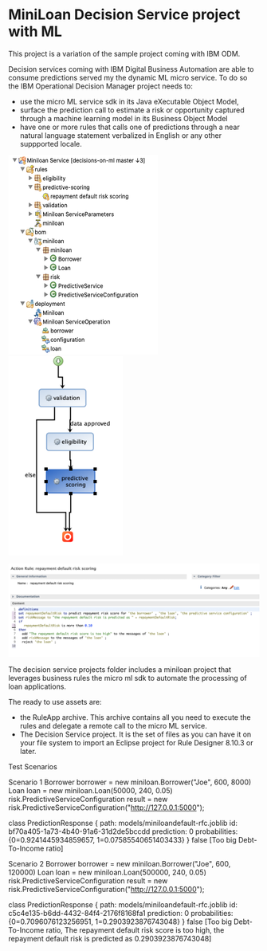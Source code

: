 # MiniLoan Decision Service project with ML

This project is a variation of the sample project coming with IBM ODM.

Decision services coming with IBM Digital Business Automation are able to consume predictions served my the dynamic ML micro service. To do so the IBM Operational Decision Manager project needs to:
- use the micro ML service sdk in its Java eXecutable Object Model,
- surface the prediction call to estimate a risk or opportunity captured through a machine learning model in its Business Object Model
- have one or more rules that calls one of predictions through a near natural language statement verbalized in English or any other suppported locale.

<img src="../docs/images/miniloan-with-ml-rule-explorer.png" alt="Decision Service project in the Rule Explorer" width="300" height="400">

<img src="../docs/images/miniloan-with-ml-ruleflow.png" alt="A ruleflow with a task that cares about the ML estimated risk management" width="230" height="400">

![Rule calling the prediction](../docs/images/rule-with-ml.png "A rule calling a prediction of a repayment loan default")
 
The decision service projects folder includes a miniloan project that leverages business rules the micro ml sdk to automate the processing of loan applications.

The ready to use assets are:
- the RuleApp archive. This archive contains all you need to execute the rules and delegate a remote call to the micro ML service.
- The Decision Service project. It is the set of files as you can have it on your file system to import an Eclipse project for Rule Designer 8.10.3 or later.

Test Scenarios

Scenario 1
Borrower borrower = new miniloan.Borrower("Joe", 600, 8000)
Loan loan = new miniloan.Loan(50000, 240, 0.05)
risk.PredictiveServiceConfiguration result = new risk.PredictiveServiceConfiguration("http://127.0.0.1:5000");

class PredictionResponse {
    path: models/miniloandefault-rfc.joblib
    id: bf70a405-1a73-4b40-91a6-31d2de5bccdd
    prediction: 0
    probabilities: {0=0.9241445934859657, 1=0.07585540651403433}
}
false [Too big Debt-To-Income ratio]

Scenario 2
Borrower borrower = new miniloan.Borrower("Joe", 600, 120000)
Loan loan = new miniloan.Loan(500000, 240, 0.05)
risk.PredictiveServiceConfiguration result = new risk.PredictiveServiceConfiguration("http://127.0.0.1:5000");

class PredictionResponse {
    path: models/miniloandefault-rfc.joblib
    id: c5c4e135-b6dd-4432-84f4-2176f8168fa1
    prediction: 0
    probabilities: {0=0.7096076123256951, 1=0.2903923876743048}
}
false [Too big Debt-To-Income ratio, The repayment default risk score is too high, the repayment default risk is predicted as 0.2903923876743048]
